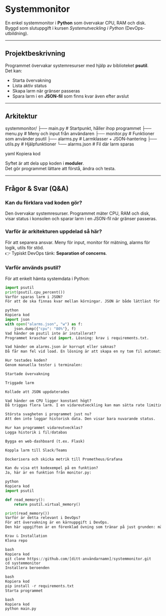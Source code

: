 
# Systemmonitor

En enkel systemmonitor i **Python** som övervakar CPU, RAM och disk.  
Byggd som slutuppgift i kursen *Systemutveckling i Python* (DevOps-utbildning).  

---

## Projektbeskrivning
Programmet övervakar systemresurser med hjälp av biblioteket **psutil**.  
Det kan:  
-  Starta övervakning  
-  Lista aktiv status  
-  Skapa larm när gränser passeras  
-  Spara larm i en **JSON-fil** som finns kvar även efter avslut  

---

## Arkitektur

systemmonitor/
├── main.py # Startpunkt, håller ihop programmet
├── menu.py # Meny och input från användaren
├── monitor.py # Funktioner som använder psutil
├── alarms.py # Larmklasser + JSON-hantering
├── utils.py # Hjälpfunktioner
└── alarms.json # Fil där larm sparas

yaml
Kopiera kod

Syftet är att dela upp koden i **moduler**.  
Det gör programmet lättare att förstå, ändra och testa.  

---

## Frågor & Svar (Q&A)

### Kan du förklara vad koden gör?
Den övervakar systemresurser. Programmet mäter CPU, RAM och disk, visar status i konsolen och sparar larm i en JSON-fil när gränser passeras.  

### Varför är arkitekturen uppdelad så här?
För att separera ansvar. Meny för input, monitor för mätning, alarms för logik, utils för stöd.  
👉 Typiskt DevOps tänk: **Separation of concerns**.  

### Varför används psutil?
För att enkelt hämta systemdata i Python:  
```python
import psutil
print(psutil.cpu_percent())
Varför sparas larm i JSON?
För att de ska finnas kvar mellan körningar. JSON är både lättläst för människor och enkelt att hantera i Python:

python
Kopiera kod
import json
with open("alarms.json", "w") as f:
    json.dump({"cpu": "80%"}, f)
Vad händer om psutil inte är installerat?
Programmet kraschar vid import. Lösning: krav i requirements.txt.

Vad händer om alarms.json är korrupt eller saknas?
Då får man fel vid load. En lösning är att skapa en ny tom fil automatiskt.

Hur testades koden?
Genom manuella tester i terminalen:

Startade övervakning

Triggade larm

Kollade att JSON uppdaterades

Vad händer om CPU ligger konstant högt?
Då triggas flera larm. I en vidareutveckling kan man sätta rate limiting (t.ex. ett larm per minut).

Största svagheten i programmet just nu?
Att den inte loggar historisk data. Den visar bara nuvarande status.

Hur kan programmet vidareutvecklas?
Logga historik i fil/databas

Bygga en web-dashboard (t.ex. Flask)

Koppla larm till Slack/Teams

Dockerisera och skicka metrik till Prometheus/Grafana

Kan du visa ett kodexempel på en funktion?
Ja, här är en funktion från monitor.py:

python
Kopiera kod
import psutil

def read_memory():
    return psutil.virtual_memory()

print(read_memory())
Varför är detta relevant i DevOps?
För att övervakning är en kärnuppgift i DevOps.
Den här uppgiften är en förenklad övning som tränar på just grunden: mäta resurser, hantera larm och strukturera kod modulärt.

Krav & Installation
Klona repo

bash
Kopiera kod
git clone https://github.com/[ditt-användarnamn]/systemmonitor.git
cd systemmonitor
Installera beroenden

bash
Kopiera kod
pip install -r requirements.txt
Starta programmet

bash
Kopiera kod
python main.py


